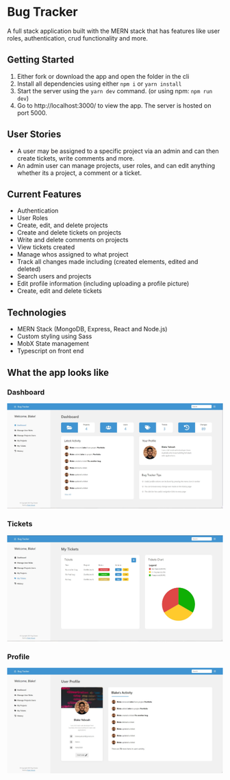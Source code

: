 # Bug Tracker

A full stack application built with the MERN stack that has features like user roles, authentication, crud functionality and more.

## Getting Started
1. Either fork or download the app and open the folder in the cli
2. Install all dependencies using either `npm i` or `yarn install`
3. Start the server using the `yarn dev` command. (or using npm: `npm run dev`)
4. Go to http://localhost:3000/ to view the app. The server is hosted on port 5000.

## User Stories
- A user may be assigned to a specific project via an admin and can then create tickets, write comments and more.
- An admin user can manage projects, user roles, and can edit anything whether its a project, a comment or a ticket.

## Current Features
- Authentication
- User Roles
- Create, edit, and delete projects
- Create and delete tickets on projects
- Write and delete comments on projects
- View tickets created
- Manage whos assigned to what project
- Track all changes made including (created elements, edited and deleted)
- Search users and projects
- Edit profile information (including uploading a profile picture)
- Create, edit and delete tickets

## Technologies
- MERN Stack (MongoDB, Express, React and Node.js)
- Custom styling using Sass
- MobX State management
- Typescript on front end

## What the app looks like
### Dashboard
![Dashboard](https://github.com/Blake-K-Yeboah/bug-tracker/blob/master/readme_screenshots/Dashboard.jpg?raw=true)
### Tickets
![Tickets](https://github.com/Blake-K-Yeboah/bug-tracker/blob/master/readme_screenshots/Tickets.jpg?raw=true)
### Profile
![Profile](https://github.com/Blake-K-Yeboah/bug-tracker/blob/master/readme_screenshots/Profile.jpg?raw=true)

